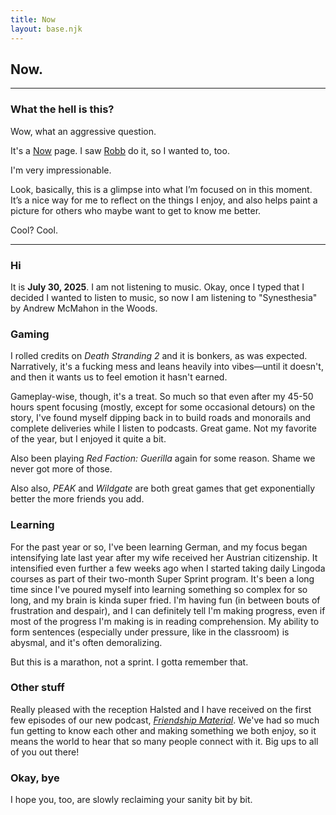 ```yaml
---
title: Now
layout: base.njk
---
```


## Now.
---

### What the hell is this?
Wow, what an aggressive question.

It's a [Now](https://nownownow.com/about) page. I saw [Robb](https://rknight.me/now/) do it, so I wanted to, too.

I'm very impressionable.

Look, basically, this is a glimpse into what I’m focused on in this moment. It’s a nice way for me to reflect on the things I enjoy, and also helps paint a picture for others who maybe want to get to know me better.

Cool? Cool.

---


### Hi

It is **July 30, 2025**. I am not listening to music. Okay, once I typed that I decided I wanted to listen to music, so now I am listening to "Synesthesia" by Andrew McMahon in the Woods.

### Gaming

I rolled credits on *Death Stranding 2* and it is bonkers, as was expected. Narratively, it's a fucking mess and leans heavily into vibes—until it doesn't, and then it wants us to feel emotion it hasn't earned.

Gameplay-wise, though, it's a treat. So much so that even after my 45-50 hours spent focusing (mostly, except for some occasional detours) on the story, I've found myself dipping back in to build roads and monorails and complete deliveries while I listen to podcasts. Great game. Not my favorite of the year, but I enjoyed it quite a bit.

Also been playing *Red Faction: Guerilla* again for some reason. Shame we never got more of those.

Also also, *PEAK* and *Wildgate* are both great games that get exponentially better the more friends you add.

### Learning

For the past year or so, I've been learning German, and my focus began intensifying late last year after my wife received her Austrian citizenship. It intensified even further a few weeks ago when I started taking daily Lingoda courses as part of their two-month Super Sprint program. It's been a long time since I've poured myself into learning something so complex for so long, and my brain is kinda super fried. I'm having fun (in between bouts of frustration and despair), and I can definitely tell I'm making progress, even if most of the progress I'm making is in reading comprehension. My ability to form sentences (especially under pressure, like in the classroom) is abysmal, and it's often demoralizing.

But this is a marathon, not a sprint. I gotta remember that.

### Other stuff

Really pleased with the reception Halsted and I have received on the first few episodes of our new podcast, [*Friendship Material*](https://friendship-material.simplecast.com/). We've had so much fun getting to know each other and making something we both enjoy, so it means the world to hear that so many people connect with it. Big ups to all of you out there!

### Okay, bye

I hope you, too, are slowly reclaiming your sanity bit by bit.
